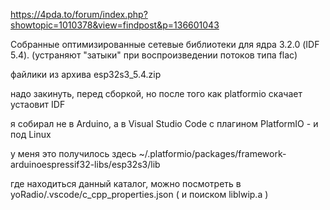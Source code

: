 https://4pda.to/forum/index.php?showtopic=1010378&view=findpost&p=136601043

Собранные оптимизированные сетевые библиотеки для ядра 3.2.0 (IDF 5.4).
(устраняют "затыки" при воспроизведении потоков типа flac)

файлики из архива esp32s3_5.4.zip

надо закинуть, перед сборкой,
но после того как platformio скачает устаовит IDF

я собирал не в Arduino, а в Visual Studio Code
с плагином PlatformIO - и под Linux
				     
у меня это получилось здесь
~/.platformio/packages/framework-arduinoespressif32-libs/esp32s3/lib

 

где находиться данный каталог, можно посмотреть в 
yoRadio/.vscode/c_cpp_properties.json
( и поиском liblwip.a )
